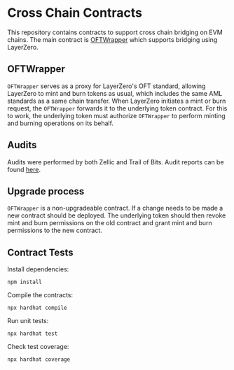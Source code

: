 # Cross Chain Contracts
This repository contains contracts to support cross chain bridging on EVM chains. The main contract is
[OFTWrapper](contracts/OFTWrapper.sol) which supports bridging using LayerZero.

## OFTWrapper
`OFTWrapper` serves as a proxy for LayerZero's OFT standard, allowing LayerZero to mint and burn tokens as usual, 
which includes the same AML standards as a same chain transfer. When LayerZero initiates a mint or burn request, 
the `OFTWrapper` forwards it to the underlying token contract. For this to work, the underlying token must authorize 
`OFTWrapper` to perform minting and burning operations on its behalf.

## Audits
Audits were performed by both Zellic and Trail of Bits.  Audit reports can be found [here](audits/).

## Upgrade process
`OFTWrapper` is a non-upgradeable contract. If a change needs to be made a new contract should be deployed.
The underlying token should then revoke mint and burn permissions on the old contract and grant mint and burn
permissions to the new contract.

## Contract Tests
Install dependencies:

`npm install`

Compile the contracts:

`npx hardhat compile`

Run unit tests:

`npx hardhat test`

Check test coverage:

`npx hardhat coverage`
